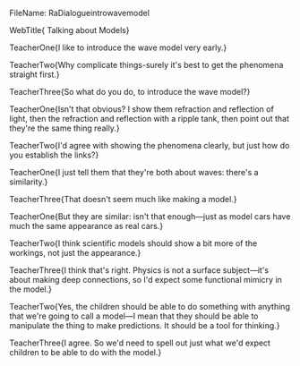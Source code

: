 FileName: RaDialogueintrowavemodel

WebTitle{ Talking about Models}

TeacherOne{I like to introduce the wave model very early.}

TeacherTwo{Why complicate things-surely it's best to get the phenomena straight first.}

TeacherThree{So what do you do, to introduce the wave model?}

TeacherOne{Isn't that obvious? I show them refraction and reflection of light, then the refraction and reflection with a ripple tank, then point out that they're the same thing really.}

TeacherTwo{I'd agree with showing the phenomena clearly, but just how do you establish the links?}

TeacherOne{I just tell them that they're both about waves: there's a similarity.}

TeacherThree{That doesn't seem much like making a model.}

TeacherOne{But they are similar: isn't that enough&mdash;just as model cars have much the same appearance as real cars.}

TeacherTwo{I think scientific models should show a bit more of the workings, not just the appearance.}

TeacherThree{I think that's right. Physics is not a surface subject&mdash;it's about making deep connections, so I'd expect some functional mimicry in the model.}

TeacherTwo{Yes, the children should be able to do something with anything that we're going to call a model&mdash;I mean that they should be able to manipulate the thing to make predictions. It should be a tool for thinking.}

TeacherThree{I agree. So we'd need to spell out just what we'd expect children to be able to do with the model.}
